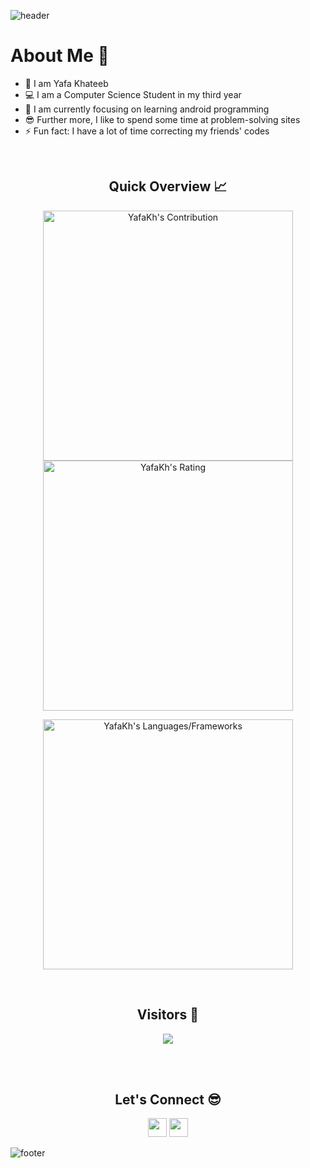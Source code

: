 ![header](https://capsule-render.vercel.app/api?type=waving&color=gradient&height=280&section=header&text=Hi%20there%20%F0%9F%91%8B&fontSize=90)


<h1>About Me 📌</h1>

- 👋 I am Yafa Khateeb
- 💻 I am a Computer Science Student in my third year
- 🌱 I am currently focusing on learning android programming
- 😎 Further more, I like to spend some time at problem-solving sites
- ⚡ Fun fact: I have a lot of time correcting my friends' codes
<br />

<h2 align="center">Quick Overview 📈</h2>
  
  <p align = "center">
 
</p>

<p align = "center">
  <img src = "https://github-readme-stats.vercel.app/api?username=YafaKh&count_private=true&theme=cobalt&hide_border=true" alt = "YafaKh's Contribution" width = 400 >
  <img src = "https://github-readme-streak-stats.herokuapp.com?user=YafaKh&count_private=true&theme=cobalt&hide_border=true" alt = "YafaKh's Rating" width = 400 >

</p>

<p align = "center">

 <img src = "https://github-readme-stats.vercel.app/api/top-langs?username=YafaKh&show_icons=true&count_private=true&locale=en&layout=compact&langs_count=10&hide_border=true&bg_color=282A36&title_color=DD6387&text_color=fff&icon_color=fff" alt = "YafaKh's Languages/Frameworks" width = 400 />
</p>


<br />
<h2 align="center">Visitors 👀</h2>
<div align="center" >
  <img src="https://profile-counter.glitch.me/YafaKh/count.svg"></img>
</div>

<br /><br />
<h2 align="center">Let's Connect 😎</h2>
<p align="center">
  <a href = "mailto:yafa.imad2@gmail.com"><img src = "https://img.shields.io/badge/Gmail-D14836?style=for-the-badge&logo=gmail&logoColor=white" height = 30></a>
  <a href = "https://www.linkedin.com/in/yafa-khateeb-560a66238/"><img src = "https://img.shields.io/badge/LinkedIn-0077B5?style=for-the-badge&logo=linkedin&logoColor=white"     height = 30></a>
 
</p>


![footer](https://capsule-render.vercel.app/api?type=waving&color=gradient&height=150&section=footer)
